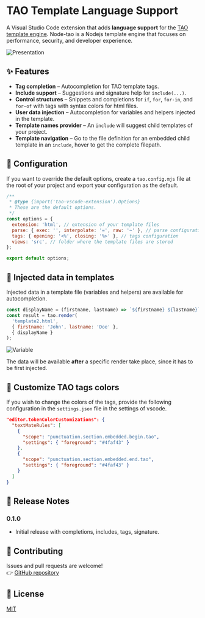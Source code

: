 # TAO Template Language Support

A Visual Studio Code extension that adds **language support** for the [TAO template engine](https://github.com/GreenFlag31/node-tao). Node-tao is a Nodejs template engine that focuses on performance, security, and developer experience.

![Presentation](https://raw.githubusercontent.com/GreenFlag31/tao-vscode-extension/assets/presentation.gif)

## ✨ Features

- **Tag completion** – Autocompletion for TAO template tags.
- **Include support** – Suggestions and signature help for `include(...)`.
- **Control structures** – Snippets and completions for `if`, `for`, `for-in`, and `for-of` with tags with syntax colors for html files.
- **User data injection** – Autocompletion for variables and helpers injected in the template.
- **Template names provider** – An `include` will suggest child templates of your project.
- **Template navigation** – Go to the file definition for an embedded child template in an `include`, hover to get the complete filepath.

## 📂 Configuration

If you want to override the default options, create a `tao.config.mjs` file at the root of your project and export your configuration as the default.

```javascript
/**
 * @type {import('tao-vscode-extension').Options}
 * These are the default options.
 */
const options = {
  extension: 'html', // extension of your template files
  parse: { exec: '', interpolate: '=', raw: '~' }, // parse configuration
  tags: { opening: '<%', closing: '%>' }, // tags configuration
  views: 'src', // folder where the template files are stored
};

export default options;
```

## 🚀 Injected data in templates

Injected data in a template file (variables and helpers) are available for autocompletion.

```javascript
const displayName = (firstname, lastname) => `${firstname} ${lastname}`;
const result = tao.render(
  'template2.html',
  { firstname: 'John', lastname: 'Doe' },
  { displayName }
);
```

![Variable](https://raw.githubusercontent.com/GreenFlag31/tao-vscode-extension/assets/injected-data.gif)

The data will be available **after** a specific render take place, since it has to be first injected.

## 🎨 Customize TAO tags colors

If you wish to change the colors of the tags, provide the following configuration in the `settings.json` file in the settings of vscode.

```json
"editor.tokenColorCustomizations": {
  "textMateRules": [
    {
      "scope": "punctuation.section.embedded.begin.tao",
      "settings": { "foreground": "#4faf43" }
    },
    {
      "scope": "punctuation.section.embedded.end.tao",
      "settings": { "foreground": "#4faf43" }
    }
  ]
}
```

## 📝 Release Notes

### 0.1.0

- Initial release with completions, includes, tags, signature.

## 🔧 Contributing

Issues and pull requests are welcome!  
👉 [GitHub repository](https://github.com/your-repo/tao-vscode-extension)

## 📄 License

[MIT](LICENSE)

